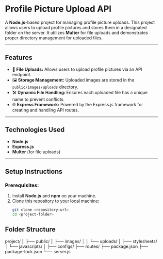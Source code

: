 # **Profile Picture Upload API**

A **Node.js**-based project for managing profile picture uploads. This project allows users to upload profile pictures and stores them in a designated folder on the server. It utilizes **Multer** for file uploads and demonstrates proper directory management for uploaded files.

---

## **Features**
- 📁 **File Uploads:** Allows users to upload profile pictures via an API endpoint.  
- 🖼️ **Storage Management:** Uploaded images are stored in the `public/images/uploads` directory.  
- 🛠️ **Dynamic File Handling:** Ensures each uploaded file has a unique name to prevent conflicts.  
- 🌐 **Express Framework:** Powered by the Express.js framework for creating and handling API routes.  

---

## **Technologies Used**
- **Node.js**  
- **Express.js**  
- **Multer** (for file uploads)  

---

## **Setup Instructions**

### Prerequisites:
1. Install **Node.js** and **npm** on your machine.
2. Clone this repository to your local machine:
   ```bash
   git clone <repository-url>
   cd <project-folder>


## **Folder Structure**
project/
│
├── public/
│   ├── images/
│   │   └── uploads/
│   ├── stylesheets/
│   └── javascripts/
│
├── configs/
├── routes/
├── package.json
├── package-lock.json
└── server.js
